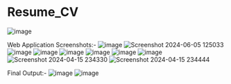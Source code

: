 # Resume_CV



![image](https://github.com/id12026/Resume_CV/assets/156162431/e284f680-162f-4724-94a8-4916b984e68c)

Web Application Screenshots:-
![image](https://github.com/id12026/Resume_CV/assets/156162431/65d66a7f-0041-48e8-a47f-13ea9fbc4e67)
![Screenshot 2024-06-05 125033](https://github.com/id12026/Resume_CV/assets/156162431/97990203-6a7a-44d6-8ddc-3a7f5eb4e8a6)
![image](https://github.com/id12026/Resume_CV/assets/156162431/2c19040c-5aff-4cd2-b532-04fcfafbf529)
![image](https://github.com/id12026/Resume_CV/assets/156162431/8d0f9dc2-fee9-4abd-8959-e740d5766281)
![image](https://github.com/id12026/Resume_CV/assets/156162431/0b3964ab-3800-4d9e-be67-f103f7c3b9b9)
![image](https://github.com/id12026/Resume_CV/assets/156162431/992251dd-adbc-4fb4-ba9d-f21586b82b19)
![image](https://github.com/id12026/Resume_CV/assets/156162431/7a74cc7e-9edd-413a-96ae-fe3f35bb3fd3)
![image](https://github.com/id12026/Resume_CV/assets/156162431/b22cc6f7-0c68-4f5e-a0cb-a611f3c420ff)
![Screenshot 2024-04-15 234330](https://github.com/id12026/Resume_CV/assets/156162431/ceb6c59e-1376-41d7-a72d-05cbdea6287f)
![Screenshot 2024-04-15 234444](https://github.com/id12026/Resume_CV/assets/156162431/7ebc107f-9fb2-4583-86f1-1c402530c9eb)

Final Output:- 
![image](https://github.com/id12026/Resume_CV/assets/156162431/61d0ba8f-8275-45cf-b3c2-15f202d8b030)
![image](https://github.com/id12026/Resume_CV/assets/156162431/9cdbb24b-4138-4263-a79e-36ab425054d0)







